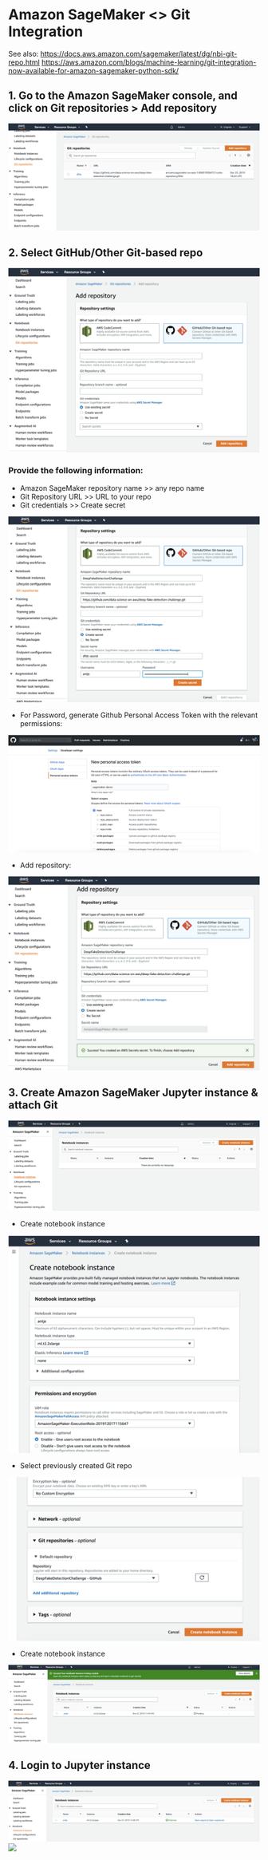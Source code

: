 # Amazon SageMaker <> Git Integration

See also: 
https://docs.aws.amazon.com/sagemaker/latest/dg/nbi-git-repo.html
https://aws.amazon.com/blogs/machine-learning/git-integration-now-available-for-amazon-sagemaker-python-sdk/

## 1. Go to the Amazon SageMaker console, and click on Git repositories > Add repository
![](img/git01.png)

## 2. Select GitHub/Other Git-based repo
![](img/git02.png)

### Provide the following information: 
* Amazon SageMaker repository name >> any repo name
* Git Repository URL >> URL to your repo
* Git credentials >> Create secret

![](img/git03.png)

* For Password, generate Github Personal Access Token with the relevant permissions:

![](img/git04.png)

* Add repository:

![](img/git05.png)

## 3. Create Amazon SageMaker Jupyter instance & attach Git

![](img/git06.png)

* Create notebook instance

![](img/git07.png)

* Select previously created Git repo

![](img/git08.png)

* Create notebook instance

![](img/git09.png)

## 4. Login to Jupyter instance

![](img/git10.png)
![](img/git011.png)
